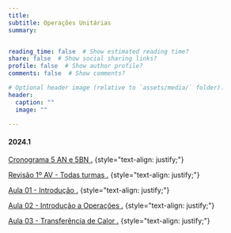 ```yaml
---
title: 
subtitle: Operações Unitárias
summary: 


reading_time: false  # Show estimated reading time?
share: false  # Show social sharing links?
profile: false  # Show author profile?
comments: false  # Show comments?

# Optional header image (relative to `assets/media/` folder).
header:
  caption: ""
  image: ""

---
```


#### **2024.1**

<a href="https://docs.google.com/document/d/1EFJ5-UBCtzeRk29P8WxOUWw3d3pUqeZT/edit?usp=sharing&ouid=105922777432800571653&rtpof=true&sd=true"> Cronograma 5 AN e 5BN .</a>
{style="text-align: justify;"}

<a href="https://drive.google.com/file/d/1Kc7jUBnmqpnh18ACDS_E1gq_KPL7r40P/view?usp=sharing"> Revisão 1º AV - Todas turmas .</a>
{style="text-align: justify;"}

<a href="https://drive.google.com/file/d/1KQiBP2gQHLRuAvQsJHHqWrt8pWiktt7P/view?usp=sharing"> Aula 01 - Introdução .</a>
{style="text-align: justify;"}

<a href="https://drive.google.com/file/d/1LmEUVZoTygGfgXPdj6WdiG_NBpac8vx7/view?usp=sharing"> Aula 02 - Introdução a Operações .</a>
{style="text-align: justify;"}

<a href="https://drive.google.com/file/d/16YmPzCZ3QrkxKnbQw4tXfh4FYDl_D_VO/view?usp=sharing"> Aula 03 - Transferência de Calor .</a>
{style="text-align: justify;"}